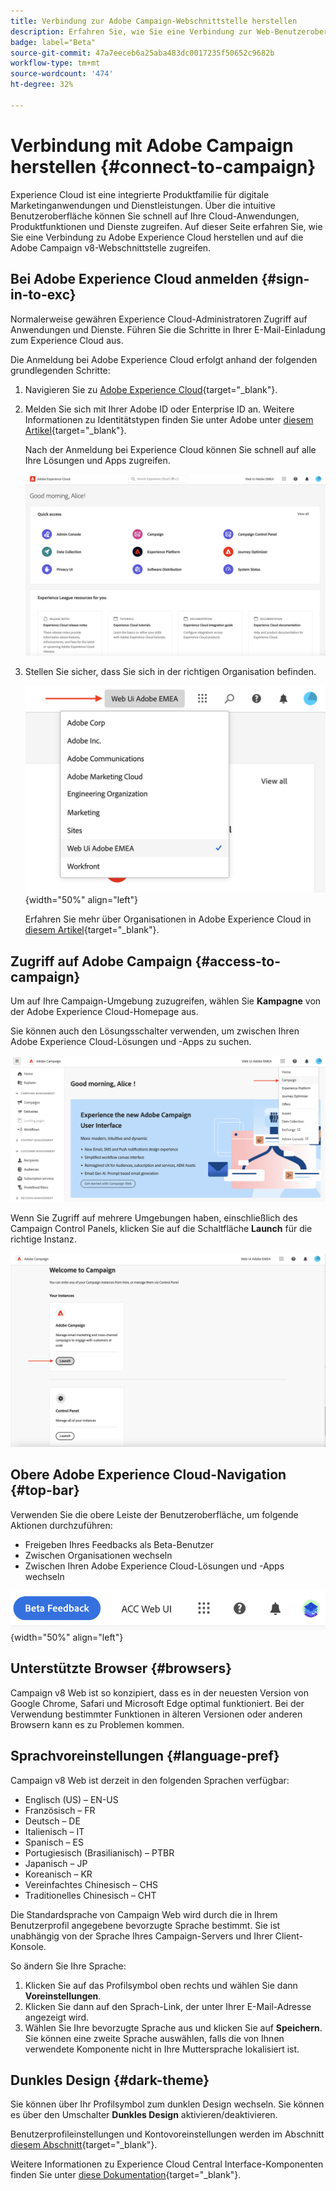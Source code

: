 ```yaml
---
title: Verbindung zur Adobe Campaign-Webschnittstelle herstellen
description: Erfahren Sie, wie Sie eine Verbindung zur Web-Benutzeroberfläche von Adobe Campaign v8 herstellen.
badge: label="Beta"
source-git-commit: 47a7eeceb6a25aba483dc0017235f50652c9682b
workflow-type: tm+mt
source-wordcount: '474'
ht-degree: 32%

---
```


# Verbindung mit Adobe Campaign herstellen {#connect-to-campaign}

Experience Cloud ist eine integrierte Produktfamilie für digitale Marketinganwendungen und Dienstleistungen. Über die intuitive Benutzeroberfläche können Sie schnell auf Ihre Cloud-Anwendungen, Produktfunktionen und Dienste zugreifen. Auf dieser Seite erfahren Sie, wie Sie eine Verbindung zu Adobe Experience Cloud herstellen und auf die Adobe Campaign v8-Webschnittstelle zugreifen.

## Bei Adobe Experience Cloud anmelden {#sign-in-to-exc}

Normalerweise gewähren Experience Cloud-Administratoren Zugriff auf Anwendungen und Dienste. Führen Sie die Schritte in Ihrer E-Mail-Einladung zum Experience Cloud aus.

Die Anmeldung bei Adobe Experience Cloud erfolgt anhand der folgenden grundlegenden Schritte:

1. Navigieren Sie zu [Adobe Experience Cloud](https://experience.adobe.com/){target="_blank"}.

1. Melden Sie sich mit Ihrer Adobe ID oder Enterprise ID an. Weitere Informationen zu Identitätstypen finden Sie unter Adobe unter [diesem Artikel](https://helpx.adobe.com/de/enterprise/using/identity.html){target="_blank"}.

   Nach der Anmeldung bei Experience Cloud können Sie schnell auf alle Ihre Lösungen und Apps zugreifen.

   ![](assets/exc-home.png)

1. Stellen Sie sicher, dass Sie sich in der richtigen Organisation befinden.

   ![](assets/exc-orgs.png){width="50%" align="left"}

   Erfahren Sie mehr über Organisationen in Adobe Experience Cloud in [diesem Artikel](https://experienceleague.adobe.com/docs/core-services/interface/administration/organizations.html?lang=de){target="_blank"}.


## Zugriff auf Adobe Campaign {#access-to-campaign}

Um auf Ihre Campaign-Umgebung zuzugreifen, wählen Sie **Kampagne** von der Adobe Experience Cloud-Homepage aus.

Sie können auch den Lösungsschalter verwenden, um zwischen Ihren Adobe Experience Cloud-Lösungen und -Apps zu suchen.

![](assets/solution-switcher.png)

Wenn Sie Zugriff auf mehrere Umgebungen haben, einschließlich des Campaign Control Panels, klicken Sie auf die Schaltfläche **Launch** für die richtige Instanz.

![](assets/launch-campaign.png)

## Obere Adobe Experience Cloud-Navigation {#top-bar}

Verwenden Sie die obere Leiste der Benutzeroberfläche, um folgende Aktionen durchzuführen:

* Freigeben Ihres Feedbacks als Beta-Benutzer
* Zwischen Organisationen wechseln
* Zwischen Ihren Adobe Experience Cloud-Lösungen und -Apps wechseln

![](assets/unified-shell.png){width="50%" align="left"}

## Unterstützte Browser {#browsers}

Campaign v8 Web ist so konzipiert, dass es in der neuesten Version von Google Chrome, Safari und Microsoft Edge optimal funktioniert. Bei der Verwendung bestimmter Funktionen in älteren Versionen oder anderen Browsern kann es zu Problemen kommen.

## Sprachvoreinstellungen {#language-pref}

Campaign v8 Web ist derzeit in den folgenden Sprachen verfügbar:

* Englisch (US) – EN-US
* Französisch – FR
* Deutsch – DE
* Italienisch – IT
* Spanisch – ES
* Portugiesisch (Brasilianisch) – PTBR
* Japanisch – JP
* Koreanisch – KR
* Vereinfachtes Chinesisch – CHS
* Traditionelles Chinesisch – CHT


Die Standardsprache von Campaign Web wird durch die in Ihrem Benutzerprofil angegebene bevorzugte Sprache bestimmt. Sie ist unabhängig von der Sprache Ihres Campaign-Servers und Ihrer Client-Konsole.

So ändern Sie Ihre Sprache:

1. Klicken Sie auf das Profilsymbol oben rechts und wählen Sie dann **Voreinstellungen**.
1. Klicken Sie dann auf den Sprach-Link, der unter Ihrer E-Mail-Adresse angezeigt wird.
1. Wählen Sie Ihre bevorzugte Sprache aus und klicken Sie auf **Speichern**. Sie können eine zweite Sprache auswählen, falls die von Ihnen verwendete Komponente nicht in Ihre Muttersprache lokalisiert ist.

## Dunkles Design {#dark-theme}

Sie können über Ihr Profilsymbol zum dunklen Design wechseln. Sie können es über den Umschalter **Dunkles Design** aktivieren/deaktivieren.

Benutzerprofileinstellungen und Kontovoreinstellungen werden im Abschnitt [diesem Abschnitt](https://experienceleague.adobe.com/docs/core-services/interface/experience-cloud.html#preferences){target="_blank"}.

Weitere Informationen zu Experience Cloud Central Interface-Komponenten finden Sie unter [diese Dokumentation](https://experienceleague.adobe.com/docs/core-services/interface/experience-cloud.html){target="_blank"}.

